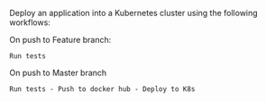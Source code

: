 Deploy an application into a Kubernetes cluster using the following workflows:

On push to Feature branch:

    Run tests

On push to Master branch

    Run tests - Push to docker hub - Deploy to K8s
